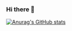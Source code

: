 ### Hi there 👋
[![Anurag's GitHub stats](https://github-readme-stats.vercel.app/api?saents=anuraghazra)](https://github.com/anuraghazra/github-readme-stats)
